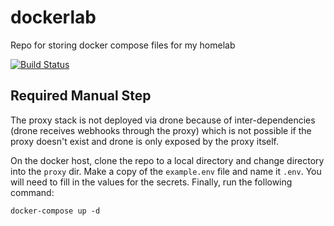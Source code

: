 # dockerlab
Repo for storing docker compose files for my homelab

[![Build Status](http://drone.lukemilius.com/api/badges/lmilius-homelab/dockerlab/status.svg)](http://drone.lukemilius.com/lmilius-homelab/dockerlab)

## Required Manual Step
The proxy stack is not deployed via drone because of inter-dependencies 
(drone receives webhooks through the proxy) which is not possible if the
proxy doesn't exist and drone is only exposed by the proxy itself.

On the docker host, clone the repo to a local directory and change directory into 
the `proxy` dir. Make a copy of the `example.env` file and name it `.env`. 
You will need to fill in the values for the secrets. Finally, run the following command:

```shell script
docker-compose up -d
```


